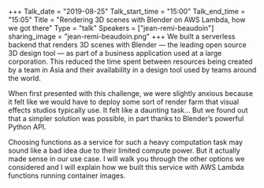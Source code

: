 +++
Talk_date = "2019-08-25"
Talk_start_time = "15:00"
Talk_end_time = "15:05"
Title = "Rendering 3D scenes with Blender on AWS Lambda, how we got there"
Type = "talk"
Speakers = ["jean-remi-beaudoin"]
sharing_image = "jean-remi-beaudoin.png"
+++
We built a serverless backend that renders 3D scenes with Blender — the leading open source 3D design tool — as part of a business application used at a large corporation. This reduced the time spent between resources being created by a team in Asia and their availability in a design tool used by teams around the world.

When first presented with this challenge, we were slightly anxious because it felt like we would have to deploy some sort of render farm that visual effects studios typically use. It felt like a daunting task… But we found out that a simpler solution was possible, in part thanks to Blender’s powerful Python API.

Choosing functions as a service for such a heavy computation task may sound like a bad idea due to their limited compute power. But it actually made sense in our use case. I will walk you through the other options we considered and I will explain how we built this service with AWS Lambda functions running container images.
